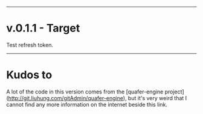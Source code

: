   
---

# v.0.1.1 - Target

Test refresh token.

---

# Kudos to

A lot of the code in this version comes from the [quafer-engine project] (http://git.liuhung.com/gitAdmin/quafer-engine), but it's very weird that I cannot find any more information on the internet beside this link.


